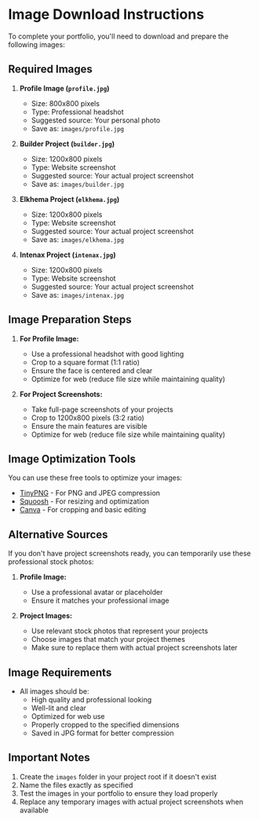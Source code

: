 # Image Download Instructions

To complete your portfolio, you'll need to download and prepare the following images:

## Required Images

1. **Profile Image (`profile.jpg`)**
   - Size: 800x800 pixels
   - Type: Professional headshot
   - Suggested source: Your personal photo
   - Save as: `images/profile.jpg`

2. **Builder Project (`builder.jpg`)**
   - Size: 1200x800 pixels
   - Type: Website screenshot
   - Suggested source: Your actual project screenshot
   - Save as: `images/builder.jpg`

3. **Elkhema Project (`elkhema.jpg`)**
   - Size: 1200x800 pixels
   - Type: Website screenshot
   - Suggested source: Your actual project screenshot
   - Save as: `images/elkhema.jpg`

4. **Intenax Project (`intenax.jpg`)**
   - Size: 1200x800 pixels
   - Type: Website screenshot
   - Suggested source: Your actual project screenshot
   - Save as: `images/intenax.jpg`

## Image Preparation Steps

1. **For Profile Image:**
   - Use a professional headshot with good lighting
   - Crop to a square format (1:1 ratio)
   - Ensure the face is centered and clear
   - Optimize for web (reduce file size while maintaining quality)

2. **For Project Screenshots:**
   - Take full-page screenshots of your projects
   - Crop to 1200x800 pixels (3:2 ratio)
   - Ensure the main features are visible
   - Optimize for web (reduce file size while maintaining quality)

## Image Optimization Tools

You can use these free tools to optimize your images:
- [TinyPNG](https://tinypng.com/) - For PNG and JPEG compression
- [Squoosh](https://squoosh.app/) - For resizing and optimization
- [Canva](https://www.canva.com/) - For cropping and basic editing

## Alternative Sources

If you don't have project screenshots ready, you can temporarily use these professional stock photos:

1. **Profile Image:**
   - Use a professional avatar or placeholder
   - Ensure it matches your professional image

2. **Project Images:**
   - Use relevant stock photos that represent your projects
   - Choose images that match your project themes
   - Make sure to replace them with actual project screenshots later

## Image Requirements

- All images should be:
  - High quality and professional looking
  - Well-lit and clear
  - Optimized for web use
  - Properly cropped to the specified dimensions
  - Saved in JPG format for better compression

## Important Notes

1. Create the `images` folder in your project root if it doesn't exist
2. Name the files exactly as specified
3. Test the images in your portfolio to ensure they load properly
4. Replace any temporary images with actual project screenshots when available 